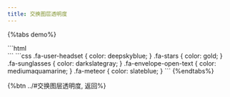 ```yaml
---
title: 交换图层透明度
---
```


{%tabs demo%}
<!-- tab 效果 -->
<div class="demo fa-4x">
  <style scoped>
    .fa-user-headset { color: deepskyblue; }
    .fa-stars { color: gold; }
    .fa-sunglasses { color: darkslategray; }
    .fa-envelope-open-text { color: mediumaquamarine; }
    .fa-meteor { color: slateblue; }
    .demo { text-align: center; }
  </style>
  <div>
    <i class="fad fa-fw fa-user-headset"></i>
    <i class="fad fa-fw fa-stars"></i>
    <i class="fad fa-fw fa-sunglasses"></i>
    <i class="fad fa-fw fa-envelope-open-text"></i>
    <i class="fad fa-fw fa-meteor"></i>
  </div>
  <div>
    <i class="fad fa-fw fa-swap-opacity fa-user-headset"></i>
    <i class="fad fa-fw fa-swap-opacity fa-stars"></i>
    <i class="fad fa-fw fa-swap-opacity fa-sunglasses"></i>
    <i class="fad fa-fw fa-swap-opacity fa-envelope-open-text"></i>
    <i class="fad fa-fw fa-swap-opacity fa-meteor"></i>
  </div>
</div>
<!-- endtab -->
<!-- tab HTML -->
```html
<div>
  <i class="fad fa-fw fa-user-headset"></i>
  <i class="fad fa-fw fa-stars"></i>
  <i class="fad fa-fw fa-sunglasses"></i>
  <i class="fad fa-fw fa-envelope-open-text"></i>
  <i class="fad fa-fw fa-meteor"></i>
</div>
<div>
  <i class="fad fa-fw fa-swap-opacity fa-user-headset"></i>
  <i class="fad fa-fw fa-swap-opacity fa-stars"></i>
  <i class="fad fa-fw fa-swap-opacity fa-sunglasses"></i>
  <i class="fad fa-fw fa-swap-opacity fa-envelope-open-text"></i>
  <i class="fad fa-fw fa-swap-opacity fa-meteor"></i>
</div>
```
<!-- endtab -->
<!-- tab CSS -->
```css
.fa-user-headset { color: deepskyblue; }
.fa-stars { color: gold; }
.fa-sunglasses { color: darkslategray; }
.fa-envelope-open-text { color: mediumaquamarine; }
.fa-meteor { color: slateblue; }
```
<!-- endtab -->
{%endtabs%}

{%btn ../#交换图层透明度, 返回%}
